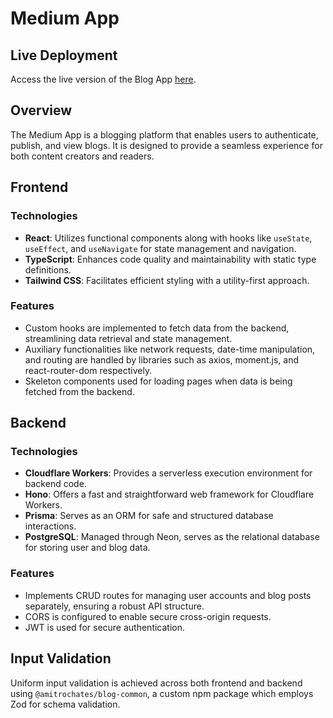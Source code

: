 # Medium App
## Live Deployment
Access the live version of the Blog App [here](https://blog-app-psi-tawny.vercel.app/signin).
## Overview
The Medium App is a blogging platform that enables users to authenticate, publish, and view blogs. It is designed to provide a seamless experience for both content creators and readers.

## Frontend

### Technologies
- **React**: Utilizes functional components along with hooks like `useState`, `useEffect`, and `useNavigate` for state management and navigation.
- **TypeScript**: Enhances code quality and maintainability with static type definitions.
- **Tailwind CSS**: Facilitates efficient styling with a utility-first approach.

### Features
- Custom hooks are implemented to fetch data from the backend, streamlining data retrieval and state management.
- Auxiliary functionalities like network requests, date-time manipulation, and routing are handled by libraries such as axios, moment.js, and react-router-dom respectively.
- Skeleton components used for loading pages when data is being fetched from the backend.

## Backend

### Technologies
- **Cloudflare Workers**: Provides a serverless execution environment for backend code.
- **Hono**: Offers a fast and straightforward web framework for Cloudflare Workers.
- **Prisma**: Serves as an ORM for safe and structured database interactions.
- **PostgreSQL**: Managed through Neon, serves as the relational database for storing user and blog data.

### Features
- Implements CRUD routes for managing user accounts and blog posts separately, ensuring a robust API structure.
- CORS is configured to enable secure cross-origin requests.
- JWT is used for secure authentication.

## Input Validation
Uniform input validation is achieved across both frontend and backend using `@amitrochates/blog-common`, a custom npm package which employs Zod for schema validation.


